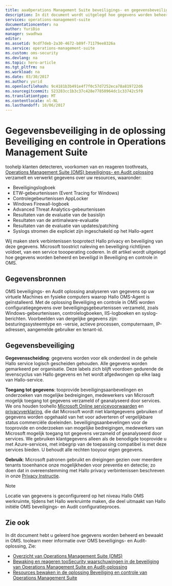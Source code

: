 ```yaml
---
title: aaaOperations Management Suite beveiligings- en gegevensbeveiliging Audit-oplossing | Microsoft Docs
description: In dit document wordt uitgelegd hoe gegevens worden beheerd en bewaakt in de oplossing Beveiliging en controle in Operations Management Suite.
services: operations-management-suite
documentationcenter: na
author: YuriDio
manager: swadhwa
editor: 
ms.assetid: 9cdf7deb-2a30-4672-b89f-71179ee8326a
ms.service: operations-management-suite
ms.custom: oms-security
ms.devlang: na
ms.topic: hero-article
ms.tgt_pltfrm: na
ms.workload: na
ms.date: 03/30/2017
ms.author: yurid
ms.openlocfilehash: 9c4181b3b491e4f7f0c57d7252eca78a819722d6
ms.sourcegitcommit: 523283cc1b3c37c428e77850964dc1c33742c5f0
ms.translationtype: MT
ms.contentlocale: nl-NL
ms.lasthandoff: 10/06/2017
---
```

# <a name="operations-management-suite-security-and-audit-solution-data-security"></a>Gegevensbeveiliging in de oplossing Beveiliging en controle in Operations Management Suite
toohelp klanten detecteren, voorkomen van en reageren toothreats, [Operations Management Suite (OMS) beveiligings- en Audit oplossing](operations-management-suite-overview.md) verzamelt en verwerkt gegevens over uw resources, waaronder:

* Beveiligingslogboek
* ETW-gebeurtenissen (Event Tracing for Windows)
* Controlegebeurtenissen AppLocker
* Windows Firewall-logboek
* Advanced Threat Analytics-gebeurtenissen
* Resultaten van de evaluatie van de basislijn
* Resultaten van de antimalware-evaluatie
* Resultaten van de evaluatie van updates/patching
* Syslogs stromen die expliciet zijn ingeschakeld op het Hallo-agent

Wij maken sterk verbintenissen tooprotect Hallo privacy en beveiliging van deze gegevens. Microsoft toostrict naleving en beveiliging richtlijnen voldoet, van een service toooperating coderen.
In dit artikel wordt uitgelegd hoe gegevens worden beheerd en beveiligd in Beveiliging en controle in OMS.

## <a name="data-sources"></a>Gegevensbronnen
OMS beveiligings- en Audit oplossing analyseren van gegevens op uw virtuele Machines en fysieke computers waarop Hallo OMS-Agent is geïnstalleerd. Met de oplossing Beveiliging en controle in OMS worden configuratiegegevens over beveiligingsgebeurtenissen verzameld, zoals Windows-gebeurtenissen, controlelogboeken, IIS-logboeken en syslog-berichten. Voorbeelden van dergelijke gegevens zijn: besturingssysteemtype en -versie, actieve processen, computernaam, IP-adressen, aangemelde gebruiker en tenant-id.  

## <a name="data-protection"></a>Gegevensbeveiliging
**Gegevensscheiding**: gegevens worden voor elk onderdeel in de gehele Hallo service logisch gescheiden gehouden. Alle gegevens worden gemarkeerd per organisatie. Deze labels zich blijft voordoen gedurende de levenscyclus van Hallo gegevens en het wordt afgedwongen op elke laag van Hallo-service. 

**Toegang tot gegevens**: tooprovide beveiligingsaanbevelingen en onderzoeken van mogelijke bedreigingen, medewerkers van Microsoft mogelijk toegang tot gegevens verzameld of geanalyseerd door services. We ons houden toohello [Microsoft Online servicevoorwaarden](http://www.microsoftvolumelicensing.com/DocumentSearch.aspx?Mode=3&DocumentTypeId=31) en [privacyverklaring](https://www.microsoft.com/privacystatement/en-us/OnlineServices/Default.aspx), die dat Microsoft wordt niet klantgegevens gebruiken of gegevens worden opgehaald van het voor adverteren of vergelijkbare status commerciële doeleinden. beveiligingsaanbevelingen voor de tooprovide en onderzoeken van mogelijke bedreigingen, medewerkers van Microsoft mogelijk toegang tot gegevens verzameld of geanalyseerd door services. We gebruiken klantgegevens alleen als de benodigde tooprovide u met Azure-services, met inbegrip van de toepassing compatibel is met deze services bieden. U behoudt alle rechten tooyour eigen gegevens.

**Gebruik**: Microsoft patronen gebruikt en dreigingen gezien over meerdere tenants tooenhance onze mogelijkheden voor preventie en detectie; zo doen dat in overeenstemming met Hallo privacy verbintenissen beschreven in onze [Privacy Instructie](https://www.microsoft.com/privacystatement/en-us/OnlineServices/Default.aspx).

> [!NOTE]
> Locatie van gegevens is geconfigureerd op het niveau Hallo OMS werkruimte, tijdens het Hallo werkruimte maken, die deel uitmaakt van Hallo initiële OMS beveiligings- en Audit configuratieproces.
> 
> 

## <a name="see-also"></a>Zie ook
In dit document hebt u geleerd hoe gegevens worden beheerd en bewaakt in OMS. toolearn meer informatie over OMS beveiligings- en Audit-oplossing, Zie:

* [Overzicht van Operations Management Suite (OMS)](operations-management-suite-overview.md)
* [Bewaking en reageren tooSecurity waarschuwingen in de beveiliging van Operations Management Suite en Audit-oplossing](oms-security-responding-alerts.md)
* [Resources bewaken in de oplossing Beveiliging en controle van Operations Management Suite ](oms-security-monitoring-resources.md)

